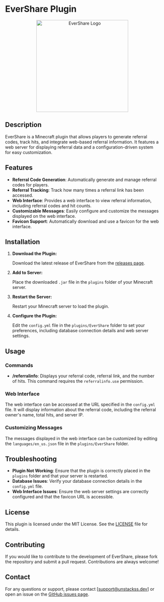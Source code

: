 # EverShare Plugin

<p align="center">
  <img src="https://i.imgur.com/m5Nwigv.png" alt="EverShare Logo" width="300"/>
</p>

## Description

EverShare is a Minecraft plugin that allows players to generate referral codes, track hits, and integrate web-based referral information. It features a web server for displaying referral data and a configuration-driven system for easy customization.

## Features

- **Referral Code Generation**: Automatically generate and manage referral codes for players.
- **Referral Tracking**: Track how many times a referral link has been accessed.
- **Web Interface**: Provides a web interface to view referral information, including referral codes and hit counts.
- **Customizable Messages**: Easily configure and customize the messages displayed on the web interface.
- **Favicon Support**: Automatically download and use a favicon for the web interface.

## Installation

1. **Download the Plugin:**

   Download the latest release of EverShare from the [releases page](https://github.com/UnStackss/EverShare/releases).

2. **Add to Server:**

   Place the downloaded `.jar` file in the `plugins` folder of your Minecraft server.

3. **Restart the Server:**

   Restart your Minecraft server to load the plugin.

4. **Configure the Plugin:**

   Edit the `config.yml` file in the `plugins/EverShare` folder to set your preferences, including database connection details and web server settings.

## Usage

### Commands

- **/referralinfo**: Displays your referral code, referral link, and the number of hits. This command requires the `referralinfo.use` permission.

### Web Interface

The web interface can be accessed at the URL specified in the `config.yml` file. It will display information about the referral code, including the referral owner's name, total hits, and server IP.

### Customizing Messages

The messages displayed in the web interface can be customized by editing the `languages/en_us.json` file in the `plugins/EverShare` folder.

## Troubleshooting

- **Plugin Not Working**: Ensure that the plugin is correctly placed in the `plugins` folder and that your server is restarted.
- **Database Issues**: Verify your database connection details in the `config.yml` file.
- **Web Interface Issues**: Ensure the web server settings are correctly configured and that the favicon URL is accessible.

## License

This plugin is licensed under the MIT License. See the [LICENSE](LICENSE) file for details.

## Contributing

If you would like to contribute to the development of EverShare, please fork the repository and submit a pull request. Contributions are always welcome!

## Contact

For any questions or support, please contact [support@unstackss.dev] or open an issue on the [GitHub issues page](https://github.com/UnStackss/EverShare/issues).

